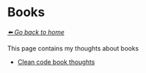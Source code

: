 # Books 

*[:arrow_left: Go back to home](../README.md)*

This page contains my thoughts about books

- [Clean code book thoughts](./CLEAN_CODE/CLEAN_CODE_BOOK.md)